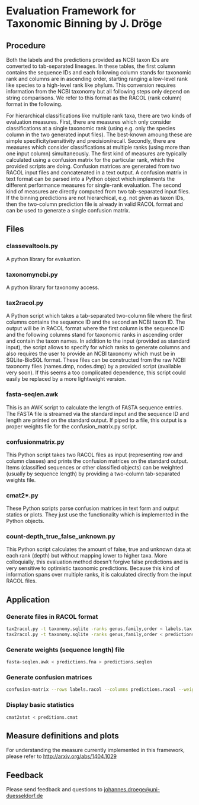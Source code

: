 # Evaluation Framework for Taxonomic Binning by J. Dröge

## Procedure
Both the labels and the predictions provided as NCBI taxon IDs are converted to tab-separated lineages. In these tables, the first column contains the sequence IDs and each following column stands for taxonomic rank and columns are in ascending order, starting ranging a low-level rank like species to a high-level rank like phylum. This conversion requires information from the NCBI taxonomy but all following steps only depend on string comparisons. We refer to this format as the RACOL (rank column) format in the following.

For hierarchical classifications like multiple rank taxa, there are two kinds of evaluation measures. First, there are measures which only consider classifications at a single taxonomic rank (using e.g. only the species column in the two generated input files). The best-known amoung these are simple specificity/sensitivity and precision/recall. Secondly, there are measures which consider classifications at multiple ranks (using more than one input column) simultaneously. The first kind of measures are typically calculated using a confusion matrix for the particular rank, which the provided scripts are doing. Confusion matrices are generated from two RACOL input files and concatenated in a text output. A confusion matrix in text format can be parsed into a Python object which implements the different performance measures for single-rank evaluation. The second kind of measures are directly computed from two tab-separated input files. If the binning predictions are not hierarchical, e.g. not given as taxon IDs, then the two-column prediction file is already in valid RACOL format and can be used to generate a single confusion matrix.

## Files

### classevaltools.py
A python library for evaluation.

### taxonomyncbi.py
A python library for taxonomy access.

### tax2racol.py
A Python script which takes a tab-separated two-column file where the first columns contains the sequence ID and the second an NCBI taxon ID. The output will be in RACOL format where the first column is the sequence ID and the following columns stand for taxonomic ranks in ascending order and contain the taxon names. In addition to the input (provided as standard input), the script allows to specify for which ranks to generate columns and also requires the user to provide an NCBI taxonomy which must be in SQLite-BioSQL format. These files can be constructed from the raw NCBI taxonomy files (names.dmp, nodes.dmp) by a provided script (available very soon). If this seems a too complicated dependence, this script could easily be replaced by a more lightweight version.

### fasta-seqlen.awk
This is an AWK script to calculate the length of FASTA sequence entries. The FASTA file is streamed via the standard input and the sequence ID and length are printed on the standard output. If piped to a file, this output is a proper weights file for the confusion_matrix.py script.

### confusionmatrix.py
This Python script takes two RACOL files as input (representing row and column classes) and prints the confusion matrices on the standard output. Items (classified sequences or other classified objects) can be weighted (usually by sequence length) by providing a two-column tab-separated weights file.

### cmat2*.py
These Python scripts parse confusion matrices in text form and output statics or plots. They just use the functionality which is implemented in the Python objects.

### count-depth_true_false_unknown.py
This Python script calculates the amount of false, true and unknown data at each rank (depth) but without mapping lower to higher taxa. More colloquially, this evaluation method doesn't forgive false predictions and is very sensitive to optimistic taxonomic predictions. Because this kind of information spans over multiple ranks, it is calculated directly from the input RACOL files.

## Application

### Generate files in RACOL format
```bash
tax2racol.py -t taxonomy.sqlite -ranks genus,family,order < labels.tax > labels.racol
tax2racol.py -t taxonomy.sqlite -ranks genus,family,order < predictions.tax > predictions.racol
```

### Generate weights (sequence length) file
```bash
fasta-seqlen.awk < predictions.fna > predictions.seqlen
```

### Generate confusion matrices
```bash
confusion-matrix --rows labels.racol --columns predictions.racol --weights predictions.seqlen --matrix-form quadratic --allow-missing-columns > predictions.cmat
```

### Display basic statistics
```bash
cmat2stat < preditions.cmat
```

## Measure definitions and plots
For understanding the measure currently implemented in this framework, please refer to http://arxiv.org/abs/1404.1029

## Feedback
Please send feedback and questions to johannes.droege@uni-duesseldorf.de
